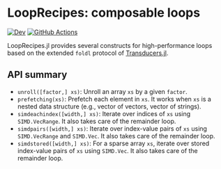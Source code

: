 # LoopRecipes: composable loops

[![Dev](https://img.shields.io/badge/docs-dev-blue.svg)](https://juliafolds.github.io/LoopRecipes.jl/dev)
[![GitHub Actions](https://github.com/JuliaFolds/LoopRecipes.jl/workflows/CI/badge.svg)](https://github.com/JuliaFolds/LoopRecipes.jl/actions?query=workflow%3ACI)

LoopRecipes.jl provides several constructs for high-performance loops
based on the extended `foldl` protocol of
[Transducers.jl](https://github.com/JuliaFolds/Transducers.jl).

## API summary

* `unroll([factor,] xs)`: Unroll an array `xs` by a given `factor`.
* `prefetching(xs)`: Prefetch each element in `xs`.  It works when
  `xs` is a nested data structure (e.g., vector of vectors, vector of
  strings).
* `simdeachindex([width,] xs)`: Iterate over indices of `xs` using
  `SIMD.VecRange`.  It also takes care of the remainder loop.
* `simdpairs([width,] xs)`: Iterate over index-value pairs of `xs`
  using `SIMD.VecRange` and `SIMD.Vec`.  It also takes care of the
  remainder loop.
* `simdstored([width,] xs)`: For a sparse array `xs`, iterate over
  stored index-value pairs of `xs` using `SIMD.Vec`.  It also takes
  care of the remainder loop.
